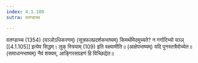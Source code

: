 ```yaml
---
index: 4.1.108
sutra: वतण्डाच्च

---
```

 वतण्डाच्च (1354) (यञ्ञोऽधिकरणम्) (सूत्रफलप्रदर्शकभाष्यम्) किमर्थमिदमुच्यते? न गर्गादिभ्यो यञ्ञ् [[4.1.105]] इत्येव सिद्धम्। लुक् स्त्रियाम् (109) इति वक्ष्यामीति॥ (आक्षेपभाष्यम्) यदि पुनस्तत्रैवोच्येत॥ (समाधानभाष्यम्) नैवं शक्यम्, आङि्गरसग्रहणं हि विच्छिद्येत॥ 